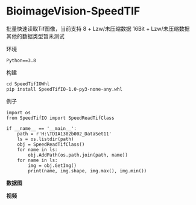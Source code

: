 # BioimageVision-SpeedTIF





批量快速读取Tif图像，当前支持
8 + Lzw/未压缩数据
16Bit + Lzw/未压缩数据
其他的数据类型暂未测试

环境
```
Python==3.8
```
构建
```
cd SpeedTifIOWhl
pip install SpeedTifIO-1.0-py3-none-any.whl
```
例子
```
import os
from SpeedTifIO import SpeedReadTifClass

if __name__ == '__main__':    
    path = r'H:\TDIA1302b002_DataSet11'
    ls = os.listdir(path)
    obj = SpeedReadTifClass()
    for name in ls:
        obj.AddPath(os.path.join(path, name))
    for name in ls:
        img = obj.GetImg()
        print(name, img.shape, img.max(), img.min())
```
**数据图**

**视频**
